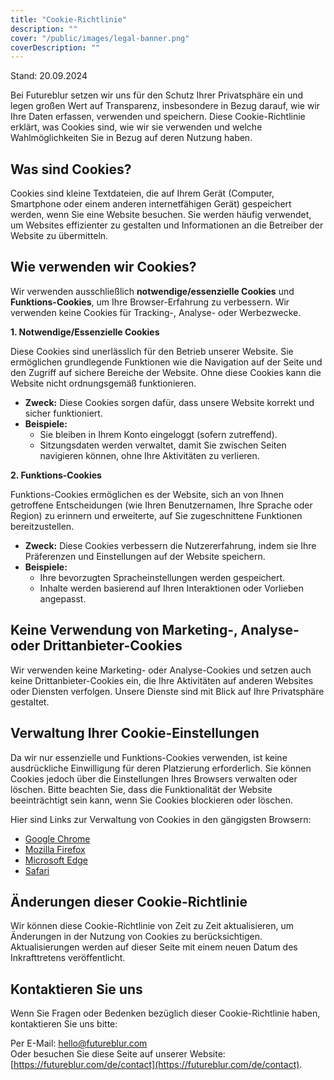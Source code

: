 ```yaml
---
title: "Cookie-Richtlinie"
description: ""
cover: "/public/images/legal-banner.png"
coverDescription: ""
---
```


Stand: 20.09.2024

Bei Futureblur setzen wir uns für den Schutz Ihrer Privatsphäre ein und legen großen Wert auf Transparenz, insbesondere in Bezug darauf, wie wir Ihre Daten erfassen, verwenden und speichern. Diese Cookie-Richtlinie erklärt, was Cookies sind, wie wir sie verwenden und welche Wahlmöglichkeiten Sie in Bezug auf deren Nutzung haben.

## **Was sind Cookies?**

Cookies sind kleine Textdateien, die auf Ihrem Gerät (Computer, Smartphone oder einem anderen internetfähigen Gerät) gespeichert werden, wenn Sie eine Website besuchen. Sie werden häufig verwendet, um Websites effizienter zu gestalten und Informationen an die Betreiber der Website zu übermitteln.

## **Wie verwenden wir Cookies?**

Wir verwenden ausschließlich **notwendige/essenzielle Cookies** und **Funktions-Cookies**, um Ihre Browser-Erfahrung zu verbessern. Wir verwenden keine Cookies für Tracking-, Analyse- oder Werbezwecke.

**1. Notwendige/Essenzielle Cookies**

Diese Cookies sind unerlässlich für den Betrieb unserer Website. Sie ermöglichen grundlegende Funktionen wie die Navigation auf der Seite und den Zugriff auf sichere Bereiche der Website. Ohne diese Cookies kann die Website nicht ordnungsgemäß funktionieren.

- **Zweck:** Diese Cookies sorgen dafür, dass unsere Website korrekt und sicher funktioniert.
- **Beispiele:**
  - Sie bleiben in Ihrem Konto eingeloggt (sofern zutreffend).
  - Sitzungsdaten werden verwaltet, damit Sie zwischen Seiten navigieren können, ohne Ihre Aktivitäten zu verlieren.

**2. Funktions-Cookies**

Funktions-Cookies ermöglichen es der Website, sich an von Ihnen getroffene Entscheidungen (wie Ihren Benutzernamen, Ihre Sprache oder Region) zu erinnern und erweiterte, auf Sie zugeschnittene Funktionen bereitzustellen.

- **Zweck:** Diese Cookies verbessern die Nutzererfahrung, indem sie Ihre Präferenzen und Einstellungen auf der Website speichern.
- **Beispiele:**
  - Ihre bevorzugten Spracheinstellungen werden gespeichert.
  - Inhalte werden basierend auf Ihren Interaktionen oder Vorlieben angepasst.

## **Keine Verwendung von Marketing-, Analyse- oder Drittanbieter-Cookies**

Wir verwenden keine Marketing- oder Analyse-Cookies und setzen auch keine Drittanbieter-Cookies ein, die Ihre Aktivitäten auf anderen Websites oder Diensten verfolgen. Unsere Dienste sind mit Blick auf Ihre Privatsphäre gestaltet.

## **Verwaltung Ihrer Cookie-Einstellungen**

Da wir nur essenzielle und Funktions-Cookies verwenden, ist keine ausdrückliche Einwilligung für deren Platzierung erforderlich. Sie können Cookies jedoch über die Einstellungen Ihres Browsers verwalten oder löschen. Bitte beachten Sie, dass die Funktionalität der Website beeinträchtigt sein kann, wenn Sie Cookies blockieren oder löschen.

Hier sind Links zur Verwaltung von Cookies in den gängigsten Browsern:
- [Google Chrome](https://support.google.com/chrome/answer/95647?hl=de)
- [Mozilla Firefox](https://support.mozilla.org/de/kb/cookies-erlauben-und-ablehnen)
- [Microsoft Edge](https://support.microsoft.com/de-de/microsoft-edge/delete-cookies-in-microsoft-edge-63947406-40ac-c3b8-57b9-2a946a29ae09)
- [Safari](https://support.apple.com/de-de/guide/safari/manage-cookies-and-website-data-sfri11471/mac)

## **Änderungen dieser Cookie-Richtlinie**

Wir können diese Cookie-Richtlinie von Zeit zu Zeit aktualisieren, um Änderungen in der Nutzung von Cookies zu berücksichtigen. Aktualisierungen werden auf dieser Seite mit einem neuen Datum des Inkrafttretens veröffentlicht.

## **Kontaktieren Sie uns**

Wenn Sie Fragen oder Bedenken bezüglich dieser Cookie-Richtlinie haben, kontaktieren Sie uns bitte:

Per E-Mail: [hello@futureblur.com](mailto:hello@futureblur.com)\
Oder besuchen Sie diese Seite auf unserer Website: [https://futureblur.com/de/contact](https://futureblur.com/de/contact).

